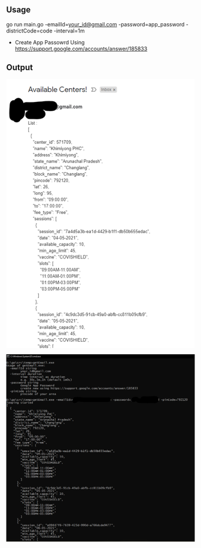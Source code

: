 Usage
---
go run main.go -emailId=your_id@gmail.com -password=app_password -districtCode=code -interval=1m

* Create App Passowrd Using https://support.google.com/accounts/answer/185833

Output
---

![image](ScreenshotEmail.png)


![image](ScreenshotCMD.png)
